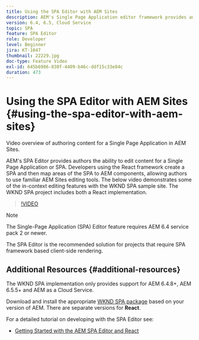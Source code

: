 ```yaml
---
title: Using the SPA Editor with AEM Sites
description: AEM's Single Page Application editor framework provides authors the ability to edit content for a Single Page Application or SPA. Developers using either React frameworks create a SPA and then map areas of the SPA to AEM components, allowing authors to use familiar AEM Sites editing tools.
version: 6.4, 6.5, Cloud Service
topic: SPA
feature: SPA Editor
role: Developer
level: Beginner
jira: KT-1047
thumbnail: 22229.jpg
doc-type: Feature Video
exl-id: 645b6986-830f-4409-b46c-ddf15c33e84c
duration: 473
---
```

# Using the SPA Editor with AEM Sites {#using-the-spa-editor-with-aem-sites}

Video overview of authoring content for a Single Page Application in AEM Sites.

AEM's SPA Editor provides authors the ability to edit content for a Single Page Application or SPA. Developers using the React framework create a SPA and then map areas of the SPA to AEM components, allowing authors to use familiar AEM Sites editing tools. The below video demonstrates some of the in-context editing features with the WKND SPA sample site. The WKND SPA project includes both a React implementation.

>[!VIDEO](https://video.tv.adobe.com/v/22229?quality=12&learn=on)

>[!NOTE]
>
> The Single-Page Application (SPA) Editor feature requires AEM 6.4 service pack 2 or newer.
>
> The SPA Editor is the recommended solution for projects that require SPA framework based client-side rendering.

## Additional Resources {#additional-resources}

The WKND SPA implementation only provides support for AEM 6.4.8+, AEM 6.5.5+ and AEM as a Cloud Service.

Download and install the appropriate [WKND SPA package](https://github.com/adobe/aem-guides-wknd-spa/releases) based on your version of AEM. There are separate versions for **React**.

For a detailed tutorial on developing with the SPA Editor see:

* [Getting Started with the AEM SPA Editor and React](https://experienceleague.adobe.com/docs/experience-manager-learn/getting-started-with-aem-headless/spa-editor/react/overview.html)
